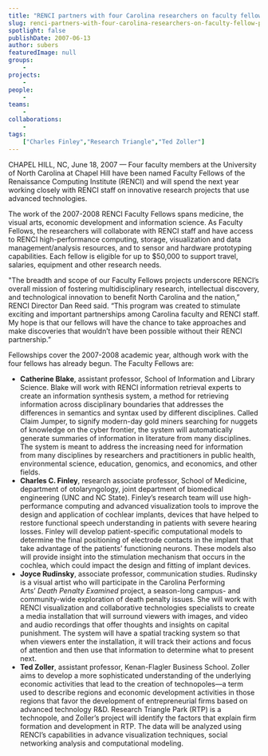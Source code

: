 ```yaml
---
title: "RENCI partners with four Carolina researchers on faculty fellow projects"
slug: renci-partners-with-four-carolina-researchers-on-faculty-fellow-projects
spotlight: false
publishDate: 2007-06-13
author: subers
featuredImage: null
groups:
    - 
projects:
    - 
people:
    - 
teams: 
    - 
collaborations:
    - 
tags:
    ["Charles Finley","Research Triangle","Ted Zoller"]
---
```

CHAPEL HILL, NC, June 18, 2007 — Four faculty members at the University of North Carolina at Chapel Hill have been named Faculty Fellows of the Renaissance Computing Institute (RENCI) and will spend the next year working closely with RENCI staff on innovative research projects that use advanced technologies.

<!--more-->

The work of the 2007-2008 RENCI Faculty Fellows spans medicine, the visual arts, economic development and information science. As Faculty Fellows, the researchers will collaborate with RENCI staff and have access to RENCI high-performance computing, storage, visualization and data management/analysis resources, and to sensor and hardware prototyping capabilities. Each fellow is eligible for up to $50,000 to support travel, salaries, equipment and other research needs.

"The breadth and scope of our Faculty Fellows projects underscore RENCI’s overall mission of fostering multidisciplinary research, intellectual discovery, and technological innovation to benefit North Carolina and the nation,” RENCI Director Dan Reed said. “This program was created to stimulate exciting and important partnerships among Carolina faculty and RENCI staff. My hope is that our fellows will have the chance to take approaches and make discoveries that wouldn’t have been possible without their RENCI partnership.”

Fellowships cover the 2007-2008 academic year, although work with the four fellows has already begun. The Faculty Fellows are:
<ul type="disc">
	<li><strong>Catherine Blake</strong>, assistant professor, School of Information and Library Science. Blake will work with RENCI information retrieval experts to create an information synthesis system, a method for retrieving information across disciplinary boundaries that addresses the differences in semantics and syntax used by different disciplines. Called Claim Jumper, to signify modern-day gold miners searching for nuggets of knowledge on the cyber frontier, the system will automatically generate summaries of information in literature from many disciplines. The system is meant to address the increasing need for information from many disciplines by researchers and practitioners in public health, environmental science, education, genomics, and economics, and other fields.</li>
	<li><strong>Charles C. Finley</strong>, research associate professor, School of Medicine, department of otolaryngology, joint department of biomedical engineering (UNC and NC State). Finley’s research team will use high-performance computing and advanced visualization tools to improve the design and application of cochlear implants, devices that have helped to restore functional speech understanding in patients with severe hearing losses. Finley will develop patient-specific computational models to determine the final positioning of electrode contacts in the implant that take advantage of the patients’ functioning neurons. These models also will provide insight into the stimulation mechanism that occurs in the cochlea, which could impact the design and fitting of implant devices.</li>
	<li><strong>Joyce Rudinsky</strong>, associate professor, communication studies. Rudinsky is a visual artist who will participate in the Carolina Performing Arts’ <em>Death Penalty Examined</em> project, a season-long campus- and community-wide exploration of death penalty issues. She will work with RENCI visualization and collaborative technologies specialists to create a media installation that will surround viewers with images, and video and audio recordings that offer thoughts and insights on capital punishment. The system will have a spatial tracking system so that when viewers enter the installation, it will track their actions and focus of attention and then use that information to determine what to present next.</li>
	<li><strong>Ted Zoller</strong>, assistant professor, Kenan-Flagler Business School. Zoller aims to develop a more sophisticated understanding of the underlying economic activities that lead to the creation of technopoles—a term used to describe regions and economic development activities in those regions that favor the development of entrepreneurial firms based on advanced technology R&amp;D. Research Triangle Park (RTP) is a technopole, and Zoller’s project will identify the factors that explain firm formation and development in RTP. The data will be analyzed using RENCI’s capabilities in advance visualization techniques, social networking analysis and computational modeling.</li>
</ul>
